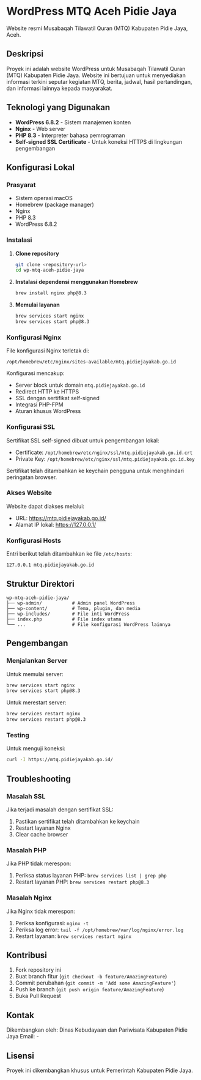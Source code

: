 # WordPress MTQ Aceh Pidie Jaya

Website resmi Musabaqah Tilawatil Quran (MTQ) Kabupaten Pidie Jaya, Aceh.

## Deskripsi

Proyek ini adalah website WordPress untuk Musabaqah Tilawatil Quran (MTQ) Kabupaten Pidie Jaya. Website ini bertujuan untuk menyediakan informasi terkini seputar kegiatan MTQ, berita, jadwal, hasil pertandingan, dan informasi lainnya kepada masyarakat.

## Teknologi yang Digunakan

- **WordPress 6.8.2** - Sistem manajemen konten
- **Nginx** - Web server
- **PHP 8.3** - Interpreter bahasa pemrograman
- **Self-signed SSL Certificate** - Untuk koneksi HTTPS di lingkungan pengembangan

## Konfigurasi Lokal

### Prasyarat

- Sistem operasi macOS
- Homebrew (package manager)
- Nginx
- PHP 8.3
- WordPress 6.8.2

### Instalasi

1. **Clone repository**
   ```bash
   git clone <repository-url>
   cd wp-mtq-aceh-pidie-jaya
   ```

2. **Instalasi dependensi menggunakan Homebrew**
   ```bash
   brew install nginx php@8.3
   ```

3. **Memulai layanan**
   ```bash
   brew services start nginx
   brew services start php@8.3
   ```

### Konfigurasi Nginx

File konfigurasi Nginx terletak di:
```
/opt/homebrew/etc/nginx/sites-available/mtq.pidiejayakab.go.id
```

Konfigurasi mencakup:
- Server block untuk domain `mtq.pidiejayakab.go.id`
- Redirect HTTP ke HTTPS
- SSL dengan sertifikat self-signed
- Integrasi PHP-FPM
- Aturan khusus WordPress

### Konfigurasi SSL

Sertifikat SSL self-signed dibuat untuk pengembangan lokal:
- Certificate: `/opt/homebrew/etc/nginx/ssl/mtq.pidiejayakab.go.id.crt`
- Private Key: `/opt/homebrew/etc/nginx/ssl/mtq.pidiejayakab.go.id.key`

Sertifikat telah ditambahkan ke keychain pengguna untuk menghindari peringatan browser.

### Akses Website

Website dapat diakses melalui:
- URL: https://mtq.pidiejayakab.go.id/
- Alamat IP lokal: https://127.0.0.1/

### Konfigurasi Hosts

Entri berikut telah ditambahkan ke file `/etc/hosts`:
```
127.0.0.1 mtq.pidiejayakab.go.id
```

## Struktur Direktori

```
wp-mtq-aceh-pidie-jaya/
├── wp-admin/           # Admin panel WordPress
├── wp-content/         # Tema, plugin, dan media
├── wp-includes/        # File inti WordPress
├── index.php           # File index utama
└── ...                 # File konfigurasi WordPress lainnya
```

## Pengembangan

### Menjalankan Server

Untuk memulai server:
```bash
brew services start nginx
brew services start php@8.3
```

Untuk merestart server:
```bash
brew services restart nginx
brew services restart php@8.3
```

### Testing

Untuk menguji koneksi:
```bash
curl -I https://mtq.pidiejayakab.go.id/
```

## Troubleshooting

### Masalah SSL

Jika terjadi masalah dengan sertifikat SSL:
1. Pastikan sertifikat telah ditambahkan ke keychain
2. Restart layanan Nginx
3. Clear cache browser

### Masalah PHP

Jika PHP tidak merespon:
1. Periksa status layanan PHP: `brew services list | grep php`
2. Restart layanan PHP: `brew services restart php@8.3`

### Masalah Nginx

Jika Nginx tidak merespon:
1. Periksa konfigurasi: `nginx -t`
2. Periksa log error: `tail -f /opt/homebrew/var/log/nginx/error.log`
3. Restart layanan: `brew services restart nginx`

## Kontribusi

1. Fork repository ini
2. Buat branch fitur (`git checkout -b feature/AmazingFeature`)
3. Commit perubahan (`git commit -m 'Add some AmazingFeature'`)
4. Push ke branch (`git push origin feature/AmazingFeature`)
5. Buka Pull Request

## Kontak

Dikembangkan oleh: Dinas Kebudayaan dan Pariwisata Kabupaten Pidie Jaya
Email: - 

## Lisensi

Proyek ini dikembangkan khusus untuk Pemerintah Kabupaten Pidie Jaya.